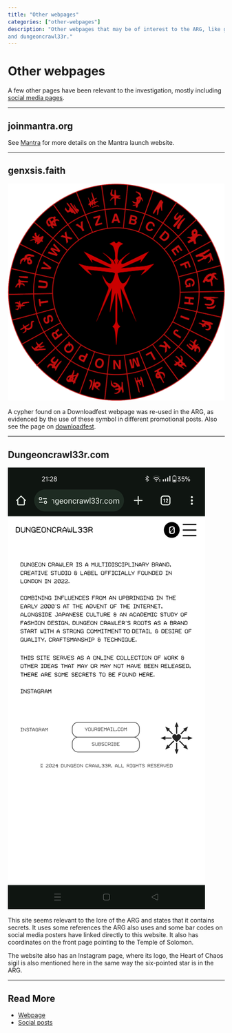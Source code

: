 ```yaml
---
title: "Other webpages"
categories: ["other-webpages"]
description: "Other webpages that may be of interest to the ARG, like genxsis.faith 
and dungeoncrawl33r."
---
```

# Other webpages

A few other pages have been relevant to the investigation, mostly 
including [social media pages](socials).

***

## joinmantra.org

See [Mantra](lore/mantra) for more details on the Mantra launch website.

***

## genxsis.faith

![Cypher](https://raw.githubusercontent.com/bmth-arg-wiki/wiki-assets/main/lore/genxsis.faith/cypher.png)

A cypher found on a Downloadfest webpage was re-used in the ARG, as evidenced 
by the use of these symbol in different promotional posts. Also see the 
page on [downloadfest](lore/downloadfest).

***

## Dungeoncrawl33r.com

![Secrets to be found (about me page)](https://raw.githubusercontent.com/bmth-arg-wiki/wiki-assets/main/other-webpages/dungeoncrawler_secretstobefound.jpg)

This site seems relevant to the lore of the ARG and states that it contains secrets. 
It uses some references the ARG also uses and some bar codes on social media posters have linked 
directly to this website.
It also has coordinates on the front page pointing to the Temple of Solomon.

The website also has an Instagram page, where its logo, the Heart of Chaos sigil is also mentioned here in the 
same way the six-pointed star is in the ARG.

***

## Read More

- [Webpage](webpage)
- [Social posts](socials)